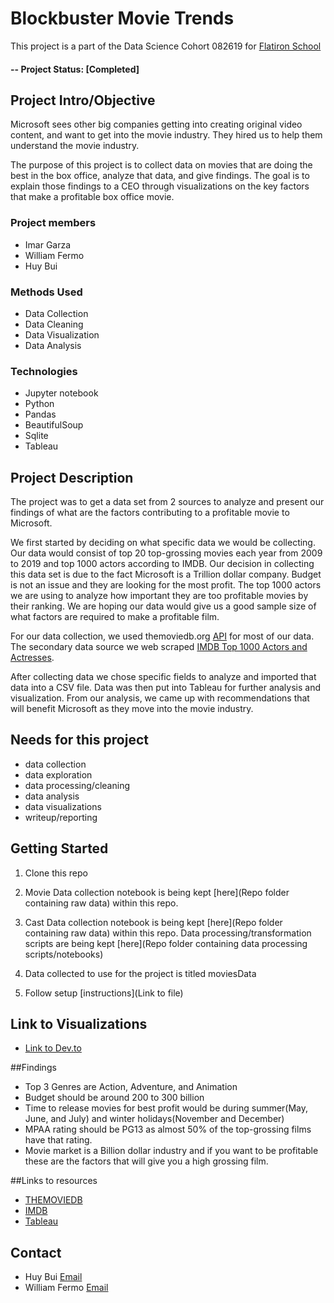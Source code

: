 # Blockbuster Movie Trends
This project is a part of the Data Science Cohort 082619 for [Flatiron School](http://flatironschool.com)

#### -- Project Status: [Completed]

## Project Intro/Objective
Microsoft sees other big companies getting into creating original video content, and want to get into the movie industry.  They hired us to help them understand the movie industry.

The purpose of this project is to collect data on movies that are doing the best in the box office, analyze that data, and give findings.  The goal is to explain those findings to a CEO through visualizations on the key factors that make a profitable box office movie.  

### Project members
* Imar Garza
* William Fermo
* Huy Bui


### Methods Used
* Data Collection
* Data Cleaning
* Data Visualization
* Data Analysis


### Technologies
* Jupyter notebook
* Python
* Pandas
* BeautifulSoup
* Sqlite
* Tableau


## Project Description
The project was to get a data set from 2 sources to analyze and present our findings of what are the factors contributing to a profitable movie to Microsoft.  

We first started by deciding on what specific data we would be collecting.  Our data would consist of top 20 top-grossing movies each year from 2009 to 2019 and top 1000 actors according to IMDB.  Our decision in collecting this data set is due to the fact Microsoft is a Trillion dollar company.  Budget is not an issue and they are looking for the most profit.   The top 1000 actors we are using to analyze how important they are too profitable movies by their ranking.   We are hoping our data would give us a good sample size of what factors are required to make a profitable film.

For our data collection, we used themoviedb.org [API](https://www.themoviedb.org/documentation/api) for most of our data.  The secondary data source we web scraped [IMDB Top 1000 Actors and Actresses](https://www.imdb.com/list/ls058011111/?sort=list_order,asc&mode=detail&page=1&ref_=nmls_vm_dtl).

After collecting data we chose specific fields to analyze and imported that data into a CSV file. Data was then put into Tableau for further analysis and visualization.  From our analysis, we came up with recommendations that will benefit Microsoft as they move into the movie industry.


## Needs for this project

- data collection
- data exploration
- data processing/cleaning
- data analysis
- data visualizations
- writeup/reporting

## Getting Started

1. Clone this repo 
2. Movie Data collection notebook is being kept [here](Repo folder containing raw data) within this repo.
3. Cast Data collection notebook is being kept [here](Repo folder containing raw data) within this repo. Data processing/transformation scripts are being kept [here](Repo folder containing data processing scripts/notebooks)
4. Data collected to use for the project is titled moviesData

5. Follow setup [instructions](Link to file)

## Link to Visualizations
* [Link to Dev.to](https://dev.to/williamhuybui/blockbuster-movie-trends-h94)


##Findings
*  Top 3 Genres are Action, Adventure, and Animation
*  Budget should be around 200 to 300 billion
*  Time to release movies for best profit would be during summer(May, June, and July) and winter holidays(November and December)
*  MPAA rating should be PG13 as almost 50% of the top-grossing films have that rating.
*  Movie market is a Billion dollar industry and if you want to be profitable these are the factors that will give you a high grossing film.

##Links to resources

* [THEMOVIEDB](https://www.themoviedb.org)
* [IMDB](https://www.imdb.com)
* [Tableau](https://www.tableau.com/)

## Contact
* Huy Bui [Email](williamhuybui@gmail.com)
* William Fermo [Email](williamjfermo@gmail.com)